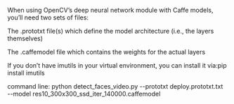 When using OpenCV’s deep neural network module with Caffe models, you’ll need two sets of files:

The .prototxt file(s) which define the model architecture (i.e., the layers themselves)

The .caffemodel file which contains the weights for the actual layers

If you don’t have imutils  in your virtual environment, you can install it via:pip install imutils

command line: python detect_faces_video.py --prototxt deploy.prototxt.txt \
	--model res10_300x300_ssd_iter_140000.caffemodel
